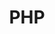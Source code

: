---
view: category
lang: pt-br
order: 6
title: PHP
description: A linguagem mais amada da web tem que ter seu lugar no Ktquez Play, diversos artigos sobre o PHP e seus frameworks como Phalcon, Laravel, dentre outros.
excerpt: A linguagem mais amada da web tem que ter seu lugar.
slug: php
meta:
  - property: og:image
    content: https://ktquez.com/share/ktquez-play-image-share.png
  - name: twitter:image
    content: https://ktquez.com/share/ktquez-play-image-share.png
---